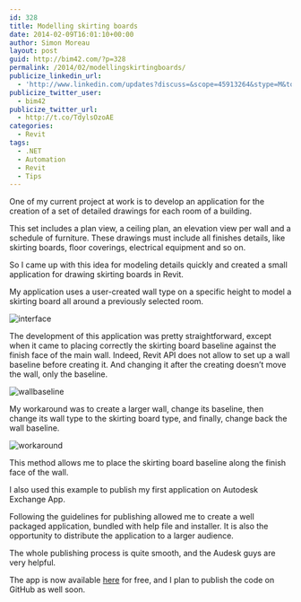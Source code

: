```yaml
---
id: 328
title: Modelling skirting boards
date: 2014-02-09T16:01:10+00:00
author: Simon Moreau
layout: post
guid: http://bim42.com/?p=328
permalink: /2014/02/modellingskirtingboards/
publicize_linkedin_url:
  - 'http://www.linkedin.com/updates?discuss=&scope=45913264&stype=M&topic=5838310424743149568&type=U&a=uXcy'
publicize_twitter_user:
  - bim42
publicize_twitter_url:
  - http://t.co/TdylsOzoAE
categories:
  - Revit
tags:
  - .NET
  - Automation
  - Revit
  - Tips
---
```

One of my current project at work is to develop an application for the creation of a set of detailed drawings for each room of a building.

This set includes a plan view, a ceiling plan, an elevation view per wall and a schedule of furniture. These drawings must include all finishes details, like skirting boards, floor coverings, electrical equipment and so on.

So I came up with this idea for modeling details quickly and created a small application for drawing skirting boards in Revit.

My application uses a user-created wall type on a specific height to model a skirting board all around a previously selected room.

![interface](http://bim42.com/wp-content/uploads/2014/02/interface.png)

The development of this application was pretty straightforward, except when it came to placing correctly the skirting board baseline against the finish face of the main wall. Indeed, Revit API does not allow to set up a wall baseline before creating it. And changing it after the creating doesn’t move the wall, only the baseline.

![wallbaseline](http://bim42.com/wp-content/uploads/2014/02/wallbaseline.png)

My workaround was to create a larger wall, change its baseline, then change its wall type to the skirting board type, and finally, change back the wall baseline.

![workaround](http://bim42.com/wp-content/uploads/2014/02/workaround.png)

This method allows me to place the skirting board baseline along the finish face of the wall.

I also used this example to publish my first application on Autodesk Exchange App.
  
Following the guidelines for publishing allowed me to create a well packaged application, bundled with help file and installer. It is also the opportunity to distribute the application to a larger audience.

The whole publishing process is quite smooth, and the Audesk guys are very helpful.

The app is now available [here](http://apps.exchange.autodesk.com/RVT/en/Detail/Index?id=appstore.exchange.autodesk.com%3aroomfinishing_windows32and64%3aen "Room Finishing") for free, and I plan to publish the code on GitHub as well soon.